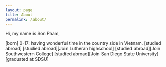 ```yaml
---
layout: page
title: About
permalink: /about/
---
```


Hi, my name is Son Pham, 

[born]
0-17: having wonderful time in the country side in Vietnam.
[studied abroad]
[studied abroad][Join Lutheran highschool]
[studied abroad][Join Southwestern College]
[studied abroad][Join San Diego State University]
[graduated at SDSU]

